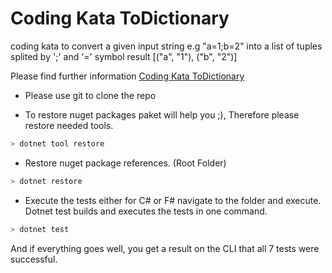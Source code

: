 # Coding Kata ToDictionary
coding kata to convert a given input string e.g "a=1;b=2" into a list of tuples splited by ';' and '=' symbol result [("a", "1"), ("b", "2")]

Please find further information [Coding Kata ToDictionary](https://ccd-school.de/coding-dojo/function-katas/todictionary/)

* Please use git to clone the repo
  
* To restore nuget packages paket will help you ;), Therefore please restore needed tools.
```powershell
> dotnet tool restore
```
* Restore nuget package references. (Root Folder) 
```powershell
> dotnet restore
```
* Execute the tests either for C# or F# navigate to the folder and execute. Dotnet test builds and executes the tests in one command.
```powershell
> dotnet test
```
And if everything goes well, you get a result on the CLI that all 7 tests were successful.
